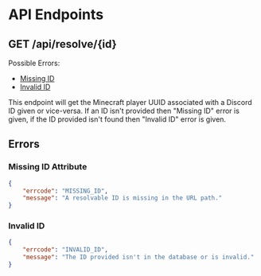 # API Endpoints


## GET /api/resolve/{id}
Possible Errors:
 * [Missing ID](#Missing-ID-Attribute)
 * [Invalid ID](#Invalid-ID)

This endpoint will get the Minecraft player UUID associated with a Discord ID given or vice-versa. If an ID isn't provided then "Missing ID" error is given, if the ID provided isn't found then "Invalid ID" error is given.

## Errors

### Missing ID Attribute
```json
{
    "errcode": "MISSING_ID",
    "message": "A resolvable ID is missing in the URL path."
}
```

### Invalid ID
```json
{
    "errcode": "INVALID_ID",
    "message": "The ID provided isn't in the database or is invalid."
}
```
